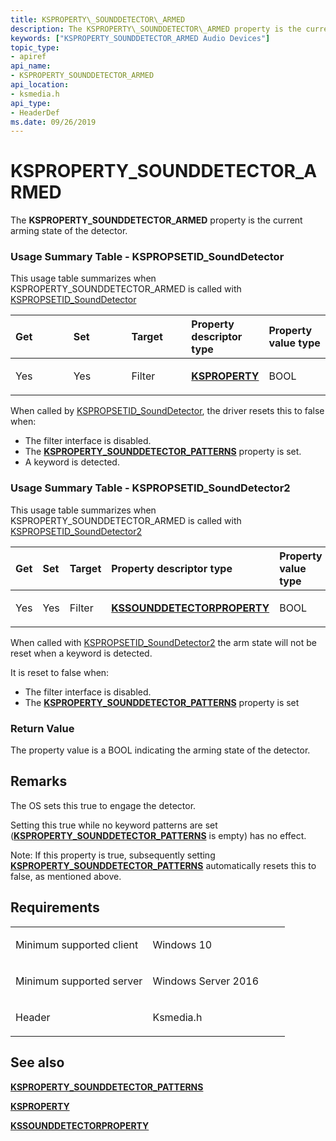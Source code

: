 ```yaml
---
title: KSPROPERTY\_SOUNDDETECTOR\_ARMED
description: The KSPROPERTY\_SOUNDDETECTOR\_ARMED property is the current arming state of the detector.
keywords: ["KSPROPERTY_SOUNDDETECTOR_ARMED Audio Devices"]
topic_type:
- apiref
api_name:
- KSPROPERTY_SOUNDDETECTOR_ARMED
api_location:
- ksmedia.h
api_type:
- HeaderDef
ms.date: 09/26/2019
---
```


# KSPROPERTY\_SOUNDDETECTOR\_ARMED


The **KSPROPERTY\_SOUNDDETECTOR\_ARMED** property is the current arming state of the detector.

### <span id="Usage_Summary_Table"></span><span id="usage_summary_table"></span><span id="USAGE_SUMMARY_TABLE"></span>Usage Summary Table - KSPROPSETID_SoundDetector

This usage table summarizes when KSPROPERTY\_SOUNDDETECTOR\_ARMED is called with [KSPROPSETID_SoundDetector](kspropsetid-sounddetector.md)

<table>
<colgroup>
<col width="20%" />
<col width="20%" />
<col width="20%" />
<col width="20%" />
<col width="20%" />
</colgroup>
<thead>
<tr class="header">
<th align="left">Get</th>
<th align="left">Set</th>
<th align="left">Target</th>
<th align="left">Property descriptor type</th>
<th align="left">Property value type</th>
</tr>
</thead>
<tbody>
<tr class="odd">
<td align="left"><p>Yes</p></td>
<td align="left"><p>Yes</p></td>
<td align="left"><p>Filter</p></td>
<td align="left"><p><a href="/windows-hardware/drivers/stream/ksproperty-structure" data-raw-source="[&lt;strong&gt;KSPROPERTY&lt;/strong&gt;](../stream/ksproperty-structure.md)"><strong>KSPROPERTY</strong></a></p></td>
<td align="left"><p>BOOL</p></td>
</tr>
</tbody>
</table>

When called by [KSPROPSETID_SoundDetector](kspropsetid-sounddetector.md), the driver resets this to false when:

-   The filter interface is disabled.
-   The [**KSPROPERTY\_SOUNDDETECTOR\_PATTERNS**](ksproperty-sounddetector-patterns.md) property is set.
-   A keyword is detected.


### <span id="Usage_Summary_Table"></span><span id="usage_summary_table"></span><span id="USAGE_SUMMARY_TABLE"></span>Usage Summary Table - KSPROPSETID_SoundDetector2


This usage table summarizes when KSPROPERTY\_SOUNDDETECTOR\_ARMED is called with [KSPROPSETID_SoundDetector2](kspropsetid-sounddetector2.md)

<table>
<colgroup>
<col width="20%" />
<col width="20%" />
<col width="20%" />
<col width="20%" />
<col width="20%" />
</colgroup>
<thead>
<tr class="header">
<th align="left">Get</th>
<th align="left">Set</th>
<th align="left">Target</th>
<th align="left">Property descriptor type</th>
<th align="left">Property value type</th>
</tr>
</thead>
<tbody>
<tr class="odd">
<td align="left"><p>Yes</p></td>
<td align="left"><p>Yes</p></td>
<td align="left"><p>Filter</p></td>
<td align="left"><p><a href="/windows-hardware/drivers/ddi/ksmedia/ns-ksmedia-kssounddetectorproperty" data-raw-source="[&lt;strong&gt;KSSOUNDDETECTORPROPERTY&lt;/strong&gt;](/windows-hardware/drivers/ddi/ksmedia/ns-ksmedia-kssounddetectorproperty)"><strong>KSSOUNDDETECTORPROPERTY</strong></a></p></td>
<td align="left"><p>BOOL</p></td>
</tr>
</tbody>
</table>

When called with [KSPROPSETID_SoundDetector2](kspropsetid-sounddetector2.md) the arm state will not be reset when a keyword is detected.

It is reset to false when:
- The filter interface is disabled.
- The [**KSPROPERTY\_SOUNDDETECTOR\_PATTERNS**](ksproperty-sounddetector-patterns.md) property is set


### <span id="Return_Value"></span><span id="return_value"></span><span id="RETURN_VALUE"></span>Return Value

The property value is a BOOL indicating the arming state of the detector.

## Remarks

The OS sets this true to engage the detector.

Setting this true while no keyword patterns are set ([**KSPROPERTY\_SOUNDDETECTOR\_PATTERNS**](ksproperty-sounddetector-patterns.md) is empty) has no effect.

Note: If this property is true, subsequently setting [**KSPROPERTY\_SOUNDDETECTOR\_PATTERNS**](ksproperty-sounddetector-patterns.md) automatically resets this to false, as mentioned above.

## Requirements

<table>
<colgroup>
<col width="50%" />
<col width="50%" />
</colgroup>
<tbody>
<tr class="odd">
<td align="left"><p>Minimum supported client</p></td>
<td align="left"><p>Windows 10</p></td>
</tr>
<tr class="even">
<td align="left"><p>Minimum supported server</p></td>
<td align="left"><p>Windows Server 2016</p></td>
</tr>
<tr class="odd">
<td align="left"><p>Header</p></td>
<td align="left">Ksmedia.h</td>
</tr>
</tbody>
</table>

## <span id="see_also"></span>See also

[**KSPROPERTY\_SOUNDDETECTOR\_PATTERNS**](ksproperty-sounddetector-patterns.md)

[**KSPROPERTY**](../stream/ksproperty-structure.md)

[**KSSOUNDDETECTORPROPERTY**](/windows-hardware/drivers/ddi/ksmedia/ns-ksmedia-kssounddetectorproperty)
